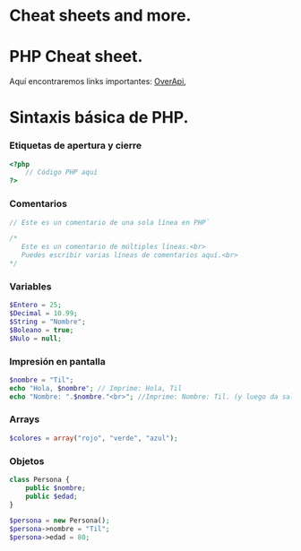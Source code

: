 # Cheat sheets and more. 

# PHP Cheat sheet.

Aquí encontraremos links importantes: [OverApi](https://overapi.com/php), <br>

# Sintaxis básica de PHP.

### Etiquetas de apertura y cierre
```php
<?php 
    // Código PHP aquí
?>
```
### Comentarios
```php
// Este es un comentario de una sola línea en PHP`

/*
   Este es un comentario de múltiples líneas.<br>
   Puedes escribir varias líneas de comentarios aquí.<br>
*/
```

### Variables

```php
$Entero = 25;
$Decimal = 10.99;
$String = "Nombre";
$Boleano = true;
$Nulo = null;
```

### Impresión en pantalla 
```php
$nombre = "Til";
echo "Hola, $nombre"; // Imprime: Hola, Til
echo "Nombre: ".$nombre."<br>"; //Imprime: Nombre: Til. (y luego da salto de línea.)
```

### Arrays
```php
$colores = array("rojo", "verde", "azul");
```

### Objetos
```php
class Persona {
    public $nombre;
    public $edad;
}

$persona = new Persona();
$persona->nombre = "Til";
$persona->edad = 80;
```





